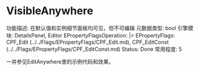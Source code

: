 # VisibleAnywhere

功能描述: 在默认值和实例细节面板均可见，但不可编辑
元数据类型: bool
引擎模块: DetailsPanel, Editor
EPropertyFlagsOperation: |=
EPropertyFlags: CPF_Edit (../../Flags/EPropertyFlags/CPF_Edit.md), CPF_EditConst (../../Flags/EPropertyFlags/CPF_EditConst.md)
Status: Done
常用程度: 5

一并参见EditAnywhere里的示例代码和效果。